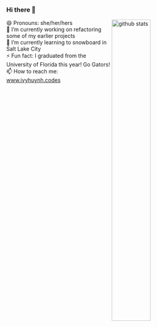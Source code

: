 ### Hi there 👋

<!--
**WellHelloIvy/WellHelloIvy** is a ✨ _special_ ✨ repository because its `README.md` (this file) appears on your GitHub profile.

Here are some ideas to get you started:

- 🔭 I’m currently working on ...
- 🌱 I’m currently learning ...
- 👯 I’m looking to collaborate on ...
- 🤔 I’m looking for help with ...
- 💬 Ask me about ...
- 📫 How to reach me: ...
- 😄 Pronouns: ...
- ⚡ Fun fact: ...
-->

<img src="https://github-readme-stats.vercel.app/api?username=WellHelloIvy&show_icons=true&theme=gotham" alt="github stats" width="45%" align="right"/>

😄 Pronouns: she/her/hers <br>
🔭 I’m currently working on refactoring some of my earlier projects <br>
🌱 I’m currently learning to snowboard in Salt Lake City <br>
⚡ Fun fact: I graduated from the University of Florida this year! Go Gators! <br>
📫 How to reach me: www.ivyhuynh.codes <br>

